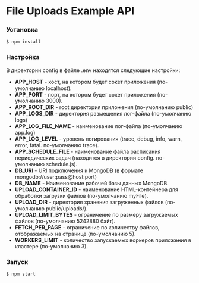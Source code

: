 # File Uploads Example API
### Установка
```sh
$ npm install
```
### Настройка
В директории config в файле .env находятся следующие настройки:
* **APP_HOST** - хост, на котором будет сокет приложения (по-умолчанию localhost).
* **APP_PORT** - порт, на котором будет сокет приложения (по-умолчанию 3000).
* **APP_ROOT_DIR** - root директория приложения (по-умолчанию public)
* **APP_LOGS_DIR** - директория размещения лог-файла (по-умолчанию logs)
* **APP_LOG_FILE_NAME** - наименование лог-файла (по-умолчанию app.log)
* **APP_LOG_LEVEL** - уровень логирования (trace, debug, info, warn, error, fatal. по-умолчанию trace).
* **APP_SCHEDULE_FILE** - наименование файла расписания периодических задач (находится в директории config. по-умолчанию schedule.js).
* **DB_URI** - URI подключения к MongoDB (в формате mongodb://user:pass@host:port)
* **DB_NAME** - Наименование рабочей базы данных MongoDB.
* **UPLOAD_CONTAINER_ID** - наименование HTML-контейнера для обработки загрузки файлов (по-умолчанию myFile).
* **UPLOAD_DIR** - директория хранения загруженных файлов (по-умолчанию public/uploads/).
* **UPLOAD_LIMIT_BYTES** - ограничение по размеру загружаемых файлов (по-умолчанию 5242880 байт).
* **FETCH_PER_PAGE** - ограничение по количеству файлов, отображаемых на странице (по-умолчанию 5).
* **WORKERS_LIMIT** - количество запускаемых воркеров приложения в кластере (по-умолчанию 3).

### Запуск
```sh
$ npm start
```
